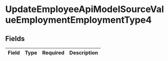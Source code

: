 # UpdateEmployeeApiModelSourceValueEmploymentEmploymentType4


## Fields

| Field       | Type        | Required    | Description |
| ----------- | ----------- | ----------- | ----------- |